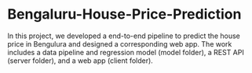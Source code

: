# Bengaluru-House-Price-Prediction

In this project, we developed a end-to-end pipeline to predict the house price in Bengulura and designed a corresponding web app.
The work includes a data pipeline and regression model (model folder), a REST API (server folder), and a web app (client folder). 
